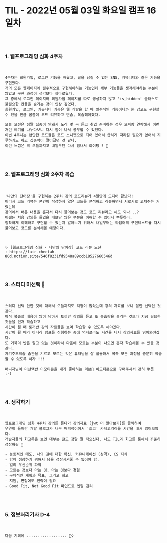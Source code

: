 # TIL - 2022년 05월 03일 화요일 캠프 16일차
<br>
<br>

### 1. 웹프로그래밍 심화 4주차

<br>

    4주차는 회원가입, 로그인 기능을 배웠고, 글을 남길 수 있는 SNS, 커뮤니티와 같은 기능을 구현했다.  
    거의 모든 웹페이지에 필수적으로 구현해야하는 기능인데 세부 기능들을 생각해야하는 부분이 많았고 구현 과정이 생각보다 까다로웠다.
    그 중에서 로그인 페이지와 회원가입 페이지를 따로 생성하지 않고 'is_hidden' 클래스로 불필요한 칸들을 숨기는 것이 인상 깊었다.  
    회원가입, 로그인, 커뮤니티 기능은 웹 개발을 할 때 필수적인 기능이니까 눈 감고도 구현할 수 있을 만큼 꼼꼼이 코드 리뷰하고 연습, 복습해야겠다.  

    오늘 오전은 정말 집중이 안돼서 노래 몇 곡 듣고 취업 준비하는 정우 오빠랑 연락해서 이런 저런 얘기를 나누다보니 다시 힘이 나서 공부할 수 있었다.  
    이번 4주차는 왠만한 코드들은 코드 스니펫으로 되어 있어서 급하게 따라갈 필요가 없어서 지루하기도 하고 집중력이 떨어졌던 것 같다.  
    이런 느낌은 딱 오늘까지고 내일부턴 다시 힘내서 화이팅 ! 🤗 


<br>
<br>

### 2. 웹프로그래밍 심화 2주차 복습

<br>

    '나만의 단어장'을 구현하는 2주차 강의 코드리뷰가 4일만에 드디어 끝났다!  
    어디서 코드 리뷰는 본인이 작성하지 않은 코드를 분석하고 리뷰하면서 서로서로 고쳐주는 거랬는데  
    강의에서 배운 내용을 혼자서 다시 뜯어보는 것도 코드 리뷰라고 해도 되나 ..?  
    어쨌든 처음 강의를 들었을 때보단 많은 부분을 이해할 수 있어서 뿌듯하다.
    정확하게 이해하고 구현할 수 있는지 알아보기 위해서 내일부터는 타임어택 구현테스트를 다시 풀어보고 코드를 분석해볼 예정이다.  
<br>

    ✨ [웹프로그래밍 심화 - 나만의 단어장] 코드 리뷰 노션
    : https://fair-cheetah-80d.notion.site/546f8231fd9548a89ccb18527660546d

<br>
<br>

### 3. 스터디 미선택 🎀

<br>

    스터디 선택 안한 것에 대해서 오늘까지도 걱정이 많았는데 강의 자료를 보니 잘한 선택인 것 같다.  
    아직 복습할 내용이 많이 남아서 토끼반 강의를 듣고 또 복습량을 늘리는 것보다 지금 필요한 것들을 먼저 학습하고  
    시간이 될 때 토끼반 강의 자료들을 보며 학습할 수 있도록 해야겠다.
    시간이 될 때가 아니라 캠프를 진행하는 중에 억지로라도 시간을 내서 강의자료를 읽어봐야겠다.
    또 거북이 반은 알고 있는 것이라서 다음에 모르는 부분이 나오면 혼자 학습해볼 수 있을 것 같다. 
    자기주도학습 습관을 기르고 모르는 것은 튜터님을 잘 활용해서 꼭꼭 모든 과정을 충분히 학습할 수 있도록 하자 !!! 
    
    매니저님이 미선택반 이모티콘을 내가 좋아하는 리본🎀 이모티콘으로 꾸며주셔서 괜히 뿌듯 :-)
<br>
<br>

### 4. 생각하기

<br>

    웹프로그래밍 심화 4주차 강의를 듣다가 강의자료 [jwt 더 알아보기]를 클릭하여  
    우연히 들어간 개발 블로그가 너무 매력적이어서 '회고' 카테고리리를 시간을 내서 읽어보았다.  
    개발자들의 회고록을 보면 대부분 글도 정말 잘 적으신다. 나도 TIL과 회고를 통해서 꾸준히 성장하길 🐾  

    - 능동적인 태도, 나의 길에 대한 확신, 커뮤니케이션 (성격), CS 지식
    - 함께 성장하기 위해서 남을 성장시켜줄 수 있어야 함.
    - 일의 우선순위 파악
    - 모르는 것보다 아는 것, 아는 것보다 경험
    - 구체적인 계획과 목표, 그리고 회고
    - 지원, 면접에도 전략이 필요
    - Good Fit, Not Good Fit 마인드로 멘탈 관리

<br>
<br>

### 5. 정보처리기사 D-4

<br>

    다음 기회에 .................. 🤦‍♀️
